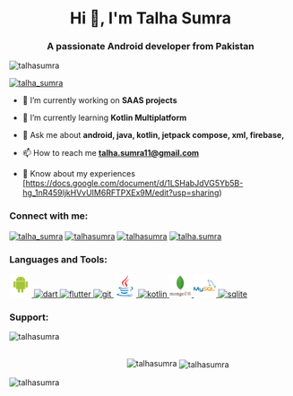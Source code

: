 <h1 align="center">Hi 👋, I'm Talha Sumra</h1>
<h3 align="center">A passionate Android developer from Pakistan</h3>

<p align="left"> <img src="https://komarev.com/ghpvc/?username=talhasumra&label=Profile%20views&color=0e75b6&style=flat" alt="talhasumra" /> </p>

<p align="left"> <a href="https://twitter.com/talha_sumra" target="blank"><img src="https://img.shields.io/twitter/follow/talha_sumra?logo=twitter&style=for-the-badge" alt="talha_sumra" /></a> </p>

- 🔭 I’m currently working on **SAAS projects**

- 🌱 I’m currently learning **Kotlin Multiplatform**

- 💬 Ask me about **android, java, kotlin, jetpack compose, xml, firebase,**

- 📫 How to reach me **talha.sumra11@gmail.com**

- 📄 Know about my experiences [https://docs.google.com/document/d/1LSHabJdVG5Yb5B-hg_1nR459ljkHVvUIM6RFTPXEx9M/edit?usp=sharing)

<h3 align="left">Connect with me:</h3>
<p align="left">
<a href="https://twitter.com/talha_sumra" target="blank"><img align="center" src="https://raw.githubusercontent.com/rahuldkjain/github-profile-readme-generator/master/src/images/icons/Social/twitter.svg" alt="talha_sumra" height="30" width="40" /></a>
<a href="https://linkedin.com/in/talhasumra" target="blank"><img align="center" src="https://raw.githubusercontent.com/rahuldkjain/github-profile-readme-generator/master/src/images/icons/Social/linked-in-alt.svg" alt="talhasumra" height="30" width="40" /></a>
<a href="https://fb.com/talhasumra" target="blank"><img align="center" src="https://raw.githubusercontent.com/rahuldkjain/github-profile-readme-generator/master/src/images/icons/Social/facebook.svg" alt="talhasumra" height="30" width="40" /></a>
<a href="https://instagram.com/talha.sumra" target="blank"><img align="center" src="https://raw.githubusercontent.com/rahuldkjain/github-profile-readme-generator/master/src/images/icons/Social/instagram.svg" alt="talha.sumra" height="30" width="40" /></a>
</p>

<h3 align="left">Languages and Tools:</h3>
<p align="left"> <a href="https://developer.android.com" target="_blank" rel="noreferrer"> <img src="https://raw.githubusercontent.com/devicons/devicon/master/icons/android/android-original-wordmark.svg" alt="android" width="40" height="40"/> </a> <a href="https://dart.dev" target="_blank" rel="noreferrer"> <img src="https://www.vectorlogo.zone/logos/dartlang/dartlang-icon.svg" alt="dart" width="40" height="40"/> </a> <a href="https://flutter.dev" target="_blank" rel="noreferrer"> <img src="https://www.vectorlogo.zone/logos/flutterio/flutterio-icon.svg" alt="flutter" width="40" height="40"/> </a> <a href="https://git-scm.com/" target="_blank" rel="noreferrer"> <img src="https://www.vectorlogo.zone/logos/git-scm/git-scm-icon.svg" alt="git" width="40" height="40"/> </a> <a href="https://www.java.com" target="_blank" rel="noreferrer"> <img src="https://raw.githubusercontent.com/devicons/devicon/master/icons/java/java-original.svg" alt="java" width="40" height="40"/> </a> <a href="https://kotlinlang.org" target="_blank" rel="noreferrer"> <img src="https://www.vectorlogo.zone/logos/kotlinlang/kotlinlang-icon.svg" alt="kotlin" width="40" height="40"/> </a> <a href="https://www.mongodb.com/" target="_blank" rel="noreferrer"> <img src="https://raw.githubusercontent.com/devicons/devicon/master/icons/mongodb/mongodb-original-wordmark.svg" alt="mongodb" width="40" height="40"/> </a> <a href="https://www.mysql.com/" target="_blank" rel="noreferrer"> <img src="https://raw.githubusercontent.com/devicons/devicon/master/icons/mysql/mysql-original-wordmark.svg" alt="mysql" width="40" height="40"/> </a> <a href="https://www.sqlite.org/" target="_blank" rel="noreferrer"> <img src="https://www.vectorlogo.zone/logos/sqlite/sqlite-icon.svg" alt="sqlite" width="40" height="40"/> </a> </p>

<h3 align="left">Support:</h3>
<p><a href="https://www.buymeacoffee.com/talhasumra"> <img align="left" src="https://cdn.buymeacoffee.com/buttons/v2/default-yellow.png" height="50" width="210" alt="talhasumra" /></a></p><br><br>

<p><img align="left" src="https://github-readme-stats.vercel.app/api/top-langs?username=talhasumra&show_icons=true&locale=en&layout=compact" alt="talhasumra" /></p>

<p>&nbsp;<img align="center" src="https://github-readme-stats.vercel.app/api?username=talhasumra&show_icons=true&locale=en" alt="talhasumra" /></p>

<p><img align="center" src="https://github-readme-streak-stats.herokuapp.com/?user=talhasumra&" alt="talhasumra" /></p>
